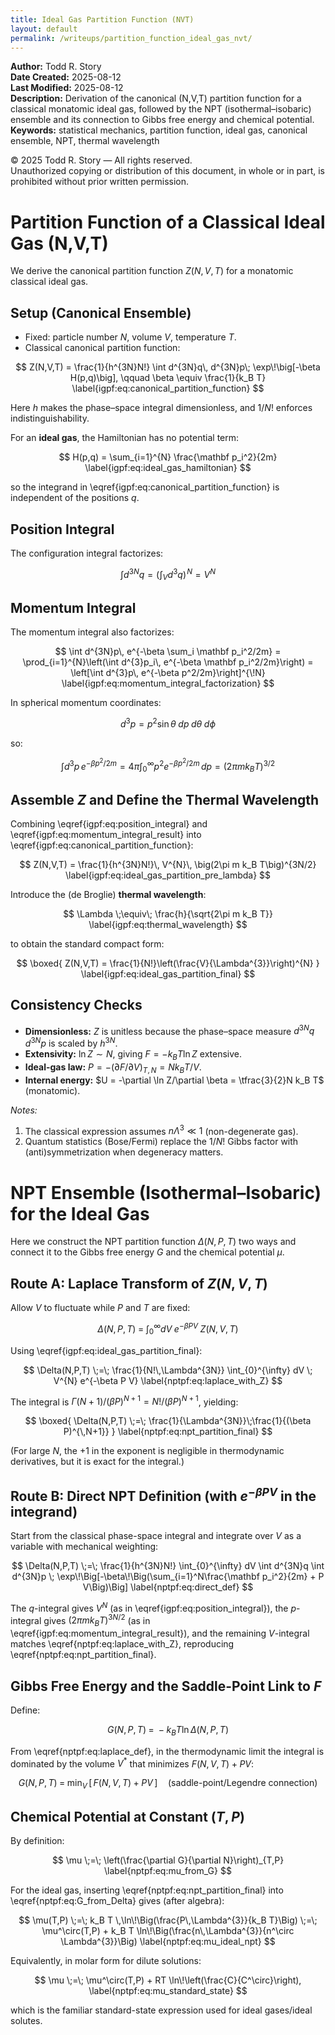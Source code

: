 ```yaml
---
title: Ideal Gas Partition Function (NVT)
layout: default
permalink: /writeups/partition_function_ideal_gas_nvt/
---
```


**Author:** Todd R. Story  
**Date Created:** 2025-08-12  
**Last Modified:** 2025-08-12  
**Description:** Derivation of the canonical (N,V,T) partition function for a classical monatomic ideal gas, followed by the NPT (isothermal–isobaric) ensemble and its connection to Gibbs free energy and chemical potential.  
**Keywords:** statistical mechanics, partition function, ideal gas, canonical ensemble, NPT, thermal wavelength

© 2025 Todd R. Story — All rights reserved.  
Unauthorized copying or distribution of this document, in whole or in part, is prohibited without prior written permission.

# Partition Function of a Classical Ideal Gas (N,V,T)

We derive the canonical partition function $Z(N,V,T)$ for a monatomic classical ideal gas.

## Setup (Canonical Ensemble)

- Fixed: particle number $N$, volume $V$, temperature $T$.  
- Classical canonical partition function:

$$
Z(N,V,T) = \frac{1}{h^{3N}N!} \int d^{3N}q\, d^{3N}p\; \exp\!\big[-\beta H(p,q)\big],
\qquad \beta \equiv \frac{1}{k_B T}
\label{igpf:eq:canonical_partition_function}
$$

Here $h$ makes the phase–space integral dimensionless, and $1/N!$ enforces indistinguishability.

For an **ideal gas**, the Hamiltonian has no potential term:

$$
H(p,q) = \sum_{i=1}^{N} \frac{\mathbf p_i^2}{2m}
\label{igpf:eq:ideal_gas_hamiltonian}
$$

so the integrand in \eqref{igpf:eq:canonical_partition_function} is independent of the positions $q$.

## Position Integral

The configuration integral factorizes:

$$
\int d^{3N}q = \left(\int_V d^3q\right)^{\!N} = V^{N}
\label{igpf:eq:position_integral}
$$

## Momentum Integral

The momentum integral also factorizes:

$$
\int d^{3N}p\, e^{-\beta \sum_i \mathbf p_i^2/2m}
= \prod_{i=1}^{N}\left(\int d^{3}p_i\, e^{-\beta \mathbf p_i^2/2m}\right)
= \left[\int d^{3}p\, e^{-\beta p^2/2m}\right]^{\!N}
\label{igpf:eq:momentum_integral_factorization}
$$

In spherical momentum coordinates:

$$
d^3p = p^2 \sin\theta \; dp \; d\theta \; d\phi
\label{igpf:eq:momentum_volume_element}
$$

so:

$$
\int d^{3}p\, e^{-\beta p^2/2m}
= 4\pi \int_{0}^{\infty} p^{2} e^{-\beta p^{2}/2m}\, dp
= (2\pi m k_B T)^{3/2}
\label{igpf:eq:momentum_integral_result}
$$

## Assemble $Z$ and Define the Thermal Wavelength

Combining \eqref{igpf:eq:position_integral} and \eqref{igpf:eq:momentum_integral_result} into \eqref{igpf:eq:canonical_partition_function}:

$$
Z(N,V,T) = \frac{1}{h^{3N}N!}\, V^{N}\, \big(2\pi m k_B T\big)^{3N/2}
\label{igpf:eq:ideal_gas_partition_pre_lambda}
$$

Introduce the (de Broglie) **thermal wavelength**:

$$
\Lambda \;\equiv\; \frac{h}{\sqrt{2\pi m k_B T}}
\label{igpf:eq:thermal_wavelength}
$$

to obtain the standard compact form:

$$
\boxed{
Z(N,V,T) = \frac{1}{N!}\left(\frac{V}{\Lambda^{3}}\right)^{N}
}
\label{igpf:eq:ideal_gas_partition_final}
$$

## Consistency Checks

- **Dimensionless:** $Z$ is unitless because the phase–space measure $d^{3N}q\,d^{3N}p$ is scaled by $h^{3N}$.  
- **Extensivity:** $\ln Z \sim N$, giving $F=-k_BT\ln Z$ extensive.  
- **Ideal-gas law:** $P = -\left(\partial F/\partial V\right)_{T,N} = N k_BT / V$.  
- **Internal energy:** $U = -\partial \ln Z/\partial \beta = \tfrac{3}{2}N k_B T$ (monatomic).  

*Notes:*  
1) The classical expression assumes $n\Lambda^{3} \ll 1$ (non-degenerate gas).  
2) Quantum statistics (Bose/Fermi) replace the $1/N!$ Gibbs factor with (anti)symmetrization when degeneracy matters.

# NPT Ensemble (Isothermal–Isobaric) for the Ideal Gas

Here we construct the NPT partition function $\Delta(N,P,T)$ two ways and connect it to the Gibbs free energy $G$ and the chemical potential $\mu$.

## Route A: Laplace Transform of $Z(N,V,T)$

Allow $V$ to fluctuate while $P$ and $T$ are fixed:

$$
\Delta(N,P,T) \;=\; \int_{0}^{\infty} dV \; e^{-\beta P V} \; Z(N,V,T)
\label{nptpf:eq:laplace_def}
$$

Using \eqref{igpf:eq:ideal_gas_partition_final}:

$$
\Delta(N,P,T) \;=\; \frac{1}{N!\,\Lambda^{3N}}
\int_{0}^{\infty} dV \; V^{N} e^{-\beta P V}
\label{nptpf:eq:laplace_with_Z}
$$

The integral is $\Gamma(N+1)/(\beta P)^{N+1}=N!/(\beta P)^{N+1}$, yielding:

$$
\boxed{
\Delta(N,P,T) \;=\; \frac{1}{\Lambda^{3N}}\;\frac{1}{(\beta P)^{\,N+1}}
}
\label{nptpf:eq:npt_partition_final}
$$

(For large $N$, the $+1$ in the exponent is negligible in thermodynamic derivatives, but it is exact for the integral.)

## Route B: Direct NPT Definition (with $e^{-\beta P V}$ in the integrand)

Start from the classical phase-space integral and integrate over $V$ as a variable with mechanical weighting:

$$
\Delta(N,P,T) \;=\; \frac{1}{h^{3N}N!}
\int_{0}^{\infty} dV \int d^{3N}q \int d^{3N}p \;
\exp\!\Big[-\beta\!\Big(\sum_{i=1}^N\frac{\mathbf p_i^2}{2m} + P V\Big)\Big]
\label{nptpf:eq:direct_def}
$$

The $q$-integral gives $V^N$ (as in \eqref{igpf:eq:position_integral}), the $p$-integral gives $(2\pi m k_BT)^{3N/2}$ (as in \eqref{igpf:eq:momentum_integral_result}), and the remaining $V$-integral matches \eqref{nptpf:eq:laplace_with_Z}, reproducing \eqref{nptpf:eq:npt_partition_final}.

## Gibbs Free Energy and the Saddle-Point Link to $F$

Define:

$$
G(N,P,T) \;=\; -k_B T \ln \Delta(N,P,T)
\label{nptpf:eq:G_from_Delta}
$$

From \eqref{nptpf:eq:laplace_def}, in the thermodynamic limit the integral is dominated by the volume $V^\ast$ that minimizes $F(N,V,T)+PV$:

$$
G(N,P,T) \;=\; \min_{V}\,\big[\,F(N,V,T)+P V\,\big]
\quad\text{(saddle-point/Legendre connection)}
\label{nptpf:eq:legendre_min}
$$

## Chemical Potential at Constant $(T,P)$

By definition:

$$
\mu \;=\; \left(\frac{\partial G}{\partial N}\right)_{T,P}
\label{nptpf:eq:mu_from_G}
$$

For the ideal gas, inserting \eqref{nptpf:eq:npt_partition_final} into \eqref{nptpf:eq:G_from_Delta} gives (after algebra):

$$
\mu(T,P) \;=\; k_B T \,\ln\!\Big(\frac{P\,\Lambda^{3}}{k_B T}\Big)
\;=\; \mu^\circ(T,P) + k_B T \ln\!\Big(\frac{n\,\Lambda^{3}}{n^\circ \Lambda^{3}}\Big)
\label{nptpf:eq:mu_ideal_npt}
$$

Equivalently, in molar form for dilute solutions:

$$
\mu \;=\; \mu^\circ(T,P) + RT \ln\!\left(\frac{C}{C^\circ}\right),
\label{nptpf:eq:mu_standard_state}
$$

which is the familiar standard-state expression used for ideal gases/ideal solutes.

